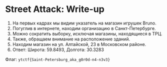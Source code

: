 # Street Attack: Write-up

1. На первых кадрах мы видим указатель на магазин игрушек Bruno.
2. Погуглив в интернете, находим организацию в Санкт-Петербурге.
3. Можно сократить выборку, исключая магазины, находящиеся в ТРЦ.
4. Также, обращаем внимание на расположение зданий.
5. Находим магазин на ул. Алтайской, 23 в Московском районе.
6. Ответ: Широта: 59.8493, Долгота: 30.3283

Флаг: `ytctf{Saint-Petersburg_aka_g0r0d-n4-n3v3}`
